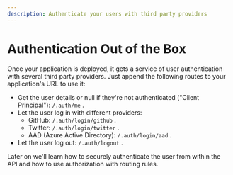```yaml
---
description: Authenticate your users with third party providers
---
```


# Authentication Out of the Box

Once your application is deployed, it gets a service of user authentication with several third party providers. Just append the following routes to your application's URL to use it:

* Get the user details or null if they're not authenticated \("Client Principal"\): `/.auth/me` .
* Let the user log in with different providers:
  * GitHub: `/.auth/login/github` .
  * Twitter: `/.auth/login/twitter` .
  * AAD \(Azure Active Directory\): `/.auth/login/aad` .
* Let the user log out: `/.auth/logout` .

Later on we'll learn how to securely authenticate the user from within the API and how to use authorization with routing rules. 

